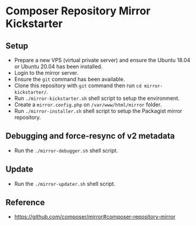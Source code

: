 # Composer Repository Mirror Kickstarter

## Setup

- Prepare a new VPS (virtual private server) and ensure the Ubuntu 18.04 or Ubuntu 20.04 has been installed.
- Login to the mirror server.
- Ensure the `git` command has been available.
- Clone this repository with `git` command then run `cd mirror-kickstarter/`.
- Run `./mirror-kickstarter.sh` shell script to setup the environment.
- Create a `mirror.config.php` on `/var/www/html/mirror` folder.
- Run `./mirror-installer.sh` shell script to setup the Packagist mirror repository.

## Debugging and force-resync of v2 metadata

- Run the `./mirror-debugger.sh` shell script.

## Update

- Run the `./mirror-updater.sh` shell script.

## Reference

- https://github.com/composer/mirror#composer-repository-mirror
